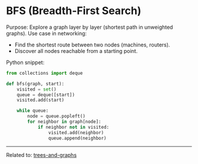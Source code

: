 # BFS (Breadth-First Search)

Purpose: Explore a graph layer by layer (shortest path in unweighted graphs).
Use case in networking:

* Find the shortest route between two nodes (machines, routers).
* Discover all nodes reachable from a starting point.

Python snippet:

```python
from collections import deque

def bfs(graph, start):
    visited = set()
    queue = deque([start])
    visited.add(start)

    while queue:
        node = queue.popleft()
        for neighbor in graph[node]:
            if neighbor not in visited:
                visited.add(neighbor)
                queue.append(neighbor)
```

<hr>

Related to: [trees-and-graphs](trees-and-graphs)
